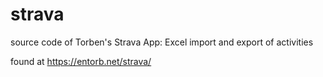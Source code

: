 # strava
source code of Torben's Strava App: Excel import and export of activities

found at https://entorb.net/strava/
